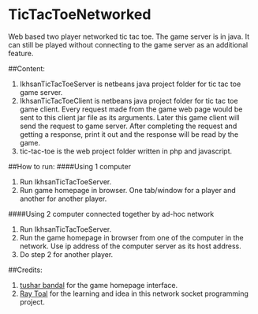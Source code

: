 # TicTacToeNetworked
Web based two player networked tic tac toe. The game server is in java. It can still be played without connecting to the game server as an additional feature.

##Content:
1. IkhsanTicTacToeServer is netbeans java project folder for tic tac toe game server.
2. IkhsanTicTacToeClient is netbeans java project folder for tic tac toe game client. Every request made from the game web page would be sent to this client jar file as its arguments. Later this game client will send the request to game server. After completing the request and getting a response, print it out and the response will be read by the game.
3. tic-tac-toe is the web project folder written in php and javascript.

##How to run:
####Using 1 computer
1. Run IkhsanTicTacToeServer.
2. Run game homepage in browser. One tab/window for a player and another for another player.

####Using 2 computer connected together by ad-hoc network
1. Run IkhsanTicTacToeServer.
2. Run the game homepage in browser from one of the computer in the network. Use ip address of the computer server as its host address.
3. Do step 2 for another player.

##Credits:
1. [tushar bandal](http://codepen.io/tusharbandal/pen/mdujc/) for the game homepage interface.
2. [Ray Toal](http://cs.lmu.edu/~ray/notes/javanetexamples/) for the learning and idea in this network socket programming project.
